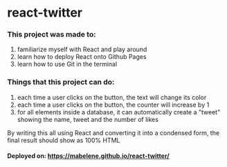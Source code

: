 # react-twitter
### This project was made to:
  1) familiarize myself with React and play around
  2) learn how to deploy React onto Github Pages
  3) learn how to use Git in the terminal
  
### Things that this project can do:
  1) each time a user clicks on the button, the text will change its color
  2) each time a user clicks on the button, the counter will increase by 1
  3) for all elements inside a database, it can automatically create a "tweet" showing the name, tweet and the number of likes
  
By writing this all using React and converting it into a condensed form, the final result should show as 100% HTML 

#### Deployed on: https://mabelene.github.io/react-twitter/


